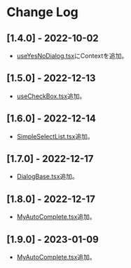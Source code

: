 # Change Log

## [1.4.0] - 2022-10-02

- [useYesNoDialog.tsx](./src/dialogs/useYesNoDialog.tsx)にContextを追加。

## [1.5.0] - 2022-12-13

- [useCheckBox.tsx](./src/muiWrapper/useCheckBox.tsx)追加。

## [1.6.0] - 2022-12-14

- [SimpleSelectList.tsx](./src/components/SimpleSelectList/SimpleSelectList.tsx)追加。

## [1.7.0] - 2022-12-17

- [DialogBase.tsx](./src/components/DialogBase/DialogBase.tsx)追加。

## [1.8.0] - 2022-12-17

- [MyAutoComplete.tsx](./src/components/AutoComplete/MyAutoComplete.tsx)追加。

## [1.9.0] - 2023-01-09

- [MyAutoComplete.tsx](./src/util/asyncFlag.ts)追加。
